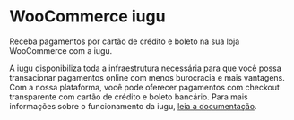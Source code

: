 # WooCommerce iugu

Receba pagamentos por cartão de crédito e boleto na sua loja WooCommerce com a iugu.

A iugu disponibiliza toda a infraestrutura necessária para que você possa transacionar pagamentos online com menos burocracia e mais vantagens. Com a nossa plataforma, você pode oferecer pagamentos com checkout transparente com cartão de crédito e boleto bancário. Para mais informações sobre o funcionamento da iugu, [leia a documentação](https://docs.iugu.com).
